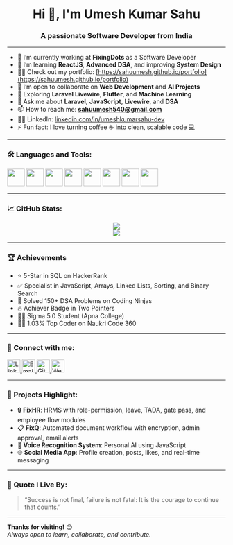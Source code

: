 <h1 align="center">Hi 👋, I'm Umesh Kumar Sahu</h1>
<h3 align="center">A passionate Software Developer from India </h3>
 
---

- 🔭 I’m currently working at **FixingDots** as a Software Developer  
- 🌱 I’m learning **ReactJS**, **Advanced DSA**, and improving **System Design**
- 👨‍💻 Check out my portfolio: [https://sahuumesh.github.io/portfolio](https://sahuumesh.github.io/portfolio)
- 👯 I’m open to collaborate on **Web Development** and **AI Projects**
- 🧠 Exploring **Laravel Livewire**, **Flutter**, and **Machine Learning**
- 💬 Ask me about **Laravel**, **JavaScript**, **Livewire**, and **DSA**
- 📫 How to reach me: **sahuumesh540@gmail.com**
- 🧑‍💻 LinkedIn: [linkedin.com/in/umeshkumarsahu-dev](https://linkedin.com/in/umeshkumarsahu-dev)
- ⚡ Fun fact: I love turning coffee ☕ into clean, scalable code 💻

---

### 🛠️ Languages and Tools:

<p>
  <img src="https://cdn.jsdelivr.net/gh/devicons/devicon/icons/php/php-original.svg" width="40" />
  <img src="https://cdn.jsdelivr.net/gh/devicons/devicon/icons/laravel/laravel-plain.svg" width="40" />
  <img src="https://cdn.jsdelivr.net/gh/devicons/devicon/icons/javascript/javascript-original.svg" width="40" />
  <img src="https://cdn.jsdelivr.net/gh/devicons/devicon/icons/html5/html5-original.svg" width="40" />
  <img src="https://cdn.jsdelivr.net/gh/devicons/devicon/icons/css3/css3-original.svg" width="40" />
  <img src="https://cdn.jsdelivr.net/gh/devicons/devicon/icons/mysql/mysql-original.svg" width="40" />
  <img src="https://cdn.jsdelivr.net/gh/devicons/devicon/icons/git/git-original.svg" width="40" />
  <img src="https://cdn.jsdelivr.net/gh/devicons/devicon/icons/github/github-original.svg" width="40" />
</p>

---

### 📈 GitHub Stats:

<p align="center">
  <img src="https://github-readme-stats.vercel.app/api?username=umeshkumarsahu-dev&show_icons=true&theme=tokyonight" />
  <br/>
  <img src="https://github-readme-stats.vercel.app/api/top-langs/?username=umeshkumarsahu-dev&layout=compact&theme=tokyonight" />
</p>

---

### 🏆 Achievements

- ⭐ 5-Star in SQL on HackerRank  
- ✅ Specialist in JavaScript, Arrays, Linked Lists, Sorting, and Binary Search  
- 🧠 Solved 150+ DSA Problems on Coding Ninjas  
- 🔥 Achiever Badge in Two Pointers  
- 🧑‍🎓 Sigma 5.0 Student (Apna College)  
- 👨‍💻 1.03% Top Coder on Naukri Code 360

---

### 🔗 Connect with me:

<p>
  <a href="https://linkedin.com/in/umeshkumarsahu-dev" target="_blank">
    <img src="https://cdn-icons-png.flaticon.com/128/145/145807.png" height="30" alt="LinkedIn"/>
  </a>
  <a href="mailto:sahuumesh540@gmail.com">
    <img src="https://cdn-icons-png.flaticon.com/128/732/732200.png" height="30" alt="Email"/>
  </a>
  <a href="https://github.com/sahuumesh">
    <img src="https://cdn-icons-png.flaticon.com/128/2111/2111432.png" height="30" alt="GitHub"/>
  </a>
  <a href="https://sahuumesh.github.io/portfolio/">
    <img src="https://cdn-icons-png.flaticon.com/128/841/841364.png" height="30" alt="Website"/>
  </a>
</p>

---

### 📌 Projects Highlight:

- 🔒 **FixHR**: HRMS with role-permission, leave, TADA, gate pass, and employee flow modules  
- 📋 **FixQ**: Automated document workflow with encryption, admin approval, email alerts  
- 🎤 **Voice Recognition System**: Personal AI using JavaScript  
- 🌐 **Social Media App**: Profile creation, posts, likes, and real-time messaging

---

### 💬 Quote I Live By:

> “Success is not final, failure is not fatal: It is the courage to continue that counts.”

---

**Thanks for visiting!** 😊  
_Always open to learn, collaborate, and contribute._


